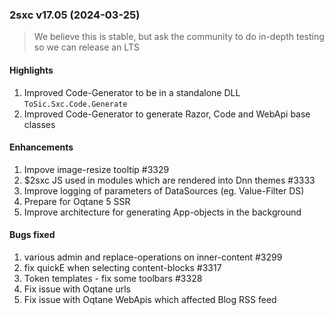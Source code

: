 
### 2sxc v17.05 (2024-03-25)

> We believe this is stable, but ask the community to do in-depth testing so we can release an LTS

#### Highlights

1. Improved Code-Generator to be in a standalone DLL `ToSic.Sxc.Code.Generate`
2. Improved Code-Generator to generate Razor, Code and WebApi base classes

#### Enhancements

1. Impove image-resize tooltip #3329
2. $2sxc JS used in modules which are rendered into Dnn themes #3333
3. Improve logging of parameters of DataSources (eg. Value-Filter DS)
4. Prepare for Oqtane 5 SSR
5. Improve architecture for generating App-objects in the background

#### Bugs fixed

1. various admin and replace-operations on inner-content #3299
2. fix quickE when selecting content-blocks #3317
3. Token templates - fix some toolbars #3328
4. Fix issue with Oqtane urls
5. Fix issue with Oqtane WebApis which affected Blog RSS feed
